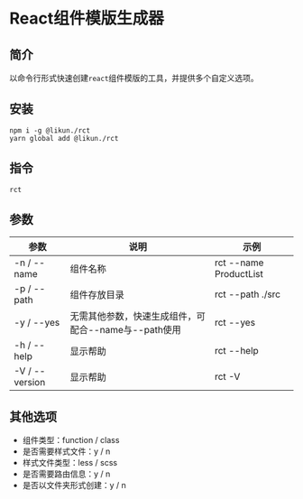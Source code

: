 # React组件模版生成器
## 简介
以命令行形式快速创建`react`组件模版的工具，并提供多个自定义选项。
## 安装
```
npm i -g @likun./rct
yarn global add @likun./rct
```
## 指令
`rct`
## 参数
| **参数** | **说明** | **示例** |
| --- | --- | --- |
| -n / --name | 组件名称 | rct --name ProductList |
| -p / --path | 组件存放目录 | rct --path ./src |
| -y / --yes | 无需其他参数，快速生成组件，可配合--name与--path使用 | rct --yes |
| -h / --help | 显示帮助 | rct --help |
| -V / --version | 显示帮助 | rct -V |

## 其他选项

- 组件类型：function / class
- 是否需要样式文件：y / n
- 样式文件类型：less / scss
- 是否需要路由信息：y / n
- 是否以文件夹形式创建：y / n
